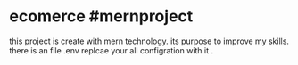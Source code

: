 ﻿# ecomerce #mernproject 
this project is create with mern technology. its purpose to improve my skills.
there is an file .env replcae your all configration with it .
